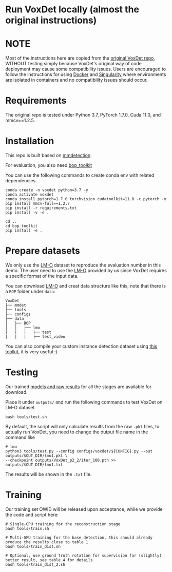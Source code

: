 
# Run VoxDet locally (almost the original instructions)

# NOTE

Most of the instructions here are copied from the [original VoxDet repo][voxdet_ori_link], WITHOUT testing simply because VoxDet's original way of code deployment may cause some compatibility issues. Users are encouraged to follow the instructions for using [Docker](../demo_local_docker/README.md) and [Singularity](../demo_PSC/README.md) where environments are isolated in containers and no compatibility issues should occur.

[voxdet_ori_link]: https://github.com/Jaraxxus-Me/VoxDet

# Requirements

The original repo is tested under Python 3.7, PyTorch 1.7.0, Cuda 11.0, and mmcv==1.2.5.

# Installation

This repo is built based on [mmdetection](https://github.com/open-mmlab/mmdetection). 

For evaluation, you also need [bop_toolkit](https://mega.nz/file/BAEj3TgS#yzwX2AHUg9CtCsmDV17rxVkmFhw4mh34y6gvQ3FDS4E)

You can use the following commands to create conda env with related dependencies.
```shell
conda create -n voxdet python=3.7 -y
conda activate voxdet
conda install pytorch=1.7.0 torchvision cudatoolkit=11.0 -c pytorch -y
pip install mmcv-full==1.2.7
pip install -r requirements.txt
pip install -v -e . 

cd ..
cd bop_toolkit
pip install -e .
```

# Prepare datasets

We only use the [LM-O][lmo_dl] dataset to reproduce the evaluation number in this demo. The user need to use the [LM-O][lmo_dl] provided by us since VoxDet requires a specific format of the input data.

[lmo_dl]: https://drive.google.com/file/d/1cY8gWF6t0IhEa0nLPVWfHMcPlfTNFPwe/view?usp=sharing

You can download [LM-O][lmo_dl] and creat data structure like this, note that there is a `BOP` folder under `data`:

```shell
VoxDet
├── mmdet
├── tools
├── configs
├── data
│   ├── BOP
│   │   ├── lmo
|   |   |   ├── test
|   |   |   ├── test_video
```

You can also compile your custom instance detection dataset using [this toolkit](https://github.com/Jaraxxus-Me/OWID-toolkit.git), it is very useful :)

# Testing

Our trained [models and raw results](https://drive.google.com/file/d/1VrXcT6tQwhR0zDlANribjcyAritFqKn7/view?usp=sharing) for all the stages are available for download. 

Place it under `outputs/` and run the following commands to test VoxDet on LM-O dataset.

```shell
bash tools/test.sh
```

By default, the script will only calculate results from the raw `.pkl` files, to actually run VoxDet, you need to change the output file name in the command like

```shell
# lmo
python3 tools/test.py --config configs/voxdet/${CONFIG}.py --out outputs/$OUT_DIR/lmo1.pkl \
--checkpoint outputs/VoxDet_p2_2/iter_100.pth >> outputs/$OUT_DIR/lmo1.txt
```

The results will be shown in the `.txt` file.

# Training

Our training set OWID will be released upon acceptance, while we provide the code and script here:

```shell
# Single-GPU training for the reconstruction stage
bash tools/train.sh

# Multi-GPU training for the base detection, this should already produce the results close to table 1
bash tools/train_dist.sh

# Optional, use ground truth rotation for supervision for (slightly) better result, see table 4 for details
bash tools/train_dist_2.sh

```

